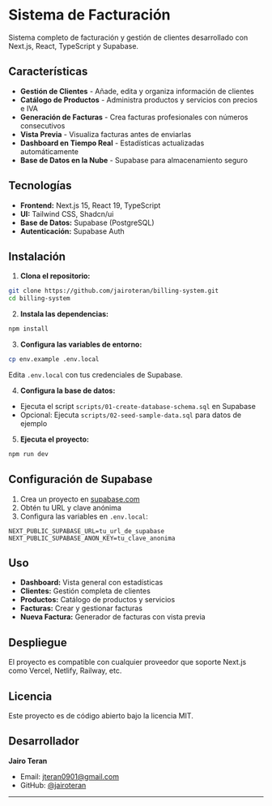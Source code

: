 # Sistema de Facturación

Sistema completo de facturación y gestión de clientes desarrollado con Next.js, React, TypeScript y Supabase.

## Características

- **Gestión de Clientes** - Añade, edita y organiza información de clientes
- **Catálogo de Productos** - Administra productos y servicios con precios e IVA
- **Generación de Facturas** - Crea facturas profesionales con números consecutivos
- **Vista Previa** - Visualiza facturas antes de enviarlas
- **Dashboard en Tiempo Real** - Estadísticas actualizadas automáticamente
- **Base de Datos en la Nube** - Supabase para almacenamiento seguro

## Tecnologías

- **Frontend:** Next.js 15, React 19, TypeScript
- **UI:** Tailwind CSS, Shadcn/ui
- **Base de Datos:** Supabase (PostgreSQL)
- **Autenticación:** Supabase Auth

## Instalación

1. **Clona el repositorio:**
```bash
git clone https://github.com/jairoteran/billing-system.git
cd billing-system
```

2. **Instala las dependencias:**
```bash
npm install
```

3. **Configura las variables de entorno:**
```bash
cp env.example .env.local
```
Edita `.env.local` con tus credenciales de Supabase.

4. **Configura la base de datos:**
- Ejecuta el script `scripts/01-create-database-schema.sql` en Supabase
- Opcional: Ejecuta `scripts/02-seed-sample-data.sql` para datos de ejemplo

5. **Ejecuta el proyecto:**
```bash
npm run dev
```

## Configuración de Supabase

1. Crea un proyecto en [supabase.com](https://supabase.com)
2. Obtén tu URL y clave anónima
3. Configura las variables en `.env.local`:
```env
NEXT_PUBLIC_SUPABASE_URL=tu_url_de_supabase
NEXT_PUBLIC_SUPABASE_ANON_KEY=tu_clave_anonima
```

## Uso

- **Dashboard:** Vista general con estadísticas
- **Clientes:** Gestión completa de clientes
- **Productos:** Catálogo de productos y servicios
- **Facturas:** Crear y gestionar facturas
- **Nueva Factura:** Generador de facturas con vista previa

## Despliegue

El proyecto es compatible con cualquier proveedor que soporte Next.js como Vercel, Netlify, Railway, etc.

## Licencia

Este proyecto es de código abierto bajo la licencia MIT.

## Desarrollador

**Jairo Teran**
- Email: [jteran0901@gmail.com](mailto:jteran0901@gmail.com)
- GitHub: [@jairoteran](https://github.com/jairoteran)

---


